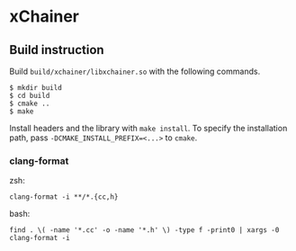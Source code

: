 # xChainer

## Build instruction

Build `build/xchainer/libxchainer.so` with the following commands.

```shell-session
$ mkdir build
$ cd build
$ cmake ..
$ make
```

Install headers and the library with `make install`.
To specify the installation path, pass `-DCMAKE_INSTALL_PREFIX=<...>` to `cmake`.

### clang-format

zsh:

```shell-session
clang-format -i **/*.{cc,h}
```

bash:

```shell-session
find . \( -name '*.cc' -o -name '*.h' \) -type f -print0 | xargs -0 clang-format -i
```
